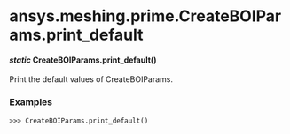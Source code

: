 # ansys.meshing.prime.CreateBOIParams.print_default

#### *static* CreateBOIParams.print_default()

Print the default values of CreateBOIParams.

### Examples

```pycon
>>> CreateBOIParams.print_default()
```

<!-- !! processed by numpydoc !! -->
